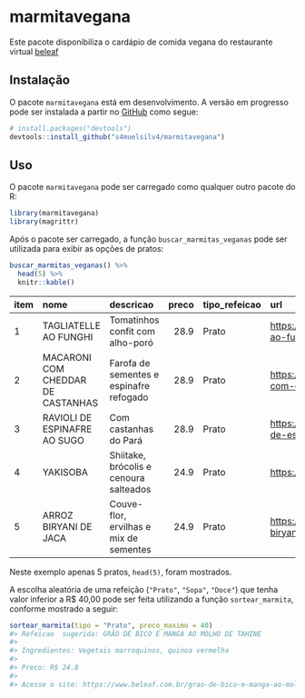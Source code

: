 
<!-- README.md is generated from README.Rmd. Please edit that file -->

# marmitavegana

<!-- badges: start -->
<!-- badges: end -->

Este pacote disponibiliza o cardápio de comida vegana do restaurante
virtual [beleaf](https://www.beleaf.com.br/cardapio-marmitas-veganas)

## Instalação

O pacote `marmitavegana` está em desenvolvimento. A versão em progresso
pode ser instalada a partir no [GitHub](https://github.com/) como segue:

``` r
# install.packages("devtools")
devtools::install_github("s4muelsilv4/marmitavegana")
```

## Uso

O pacote `marmitavegana` pode ser carregado como qualquer outro pacote
do R:

``` r
library(marmitavegana)
library(magrittr)
```

Após o pacote ser carregado, a função `buscar_marmitas_veganas` pode ser
utilizada para exibir as opções de pratos:

``` r
buscar_marmitas_veganas() %>% 
  head(5) %>% 
  knitr::kable()
```

| item | nome                              | descricao                               | preco | tipo\_refeicao | url                                                           |
|:-----|:----------------------------------|:----------------------------------------|------:|:---------------|:--------------------------------------------------------------|
| 1    | TAGLIATELLE AO FUNGHI             | Tomatinhos confit com alho-poró         |  28.9 | Prato          | <https://www.beleaf.com.br/tagliatelle-ao-funghi>             |
| 2    | MACARONI COM CHEDDAR DE CASTANHAS | Farofa de sementes e espinafre refogado |  28.9 | Prato          | <https://www.beleaf.com.br/macaroni-com-cheddar-de-castanhas> |
| 3    | RAVIOLI DE ESPINAFRE AO SUGO      | Com castanhas do Pará                   |  28.9 | Prato          | <https://www.beleaf.com.br/ravioli-de-espinafre-sugo>         |
| 4    | YAKISOBA                          | Shiitake, brócolis e cenoura salteados  |  24.9 | Prato          | <https://www.beleaf.com.br/yakisoba>                          |
| 5    | ARROZ BIRYANI DE JACA             | Couve-flor, ervilhas e mix de sementes  |  24.9 | Prato          | <https://www.beleaf.com.br/arroz-biryani-de-jaca>             |

Neste exemplo apenas 5 pratos, `head(5)`, foram mostrados.

A escolha aleatória de uma refeição (`"Prato"`, `"Sopa"`, `"Doce"`) que
tenha valor inferior a R$ 40,00 pode ser feita utilizando a função
`sortear_marmita`, conforme mostrado a seguir:

``` r
sortear_marmita(tipo = "Prato", preco_maximo = 40)
#> Refeicao  sugerida: GRÃO DE BICO E MANGA AO MOLHO DE TAHINE 
#> 
#> Ingredientes: Vegetais marroquinos, quinoa vermelha 
#> 
#> Preco: R$ 24.8 
#> 
#> Acesse o site: https://www.beleaf.com.br/grao-de-bico-e-manga-ao-molho-de-tahine
```
